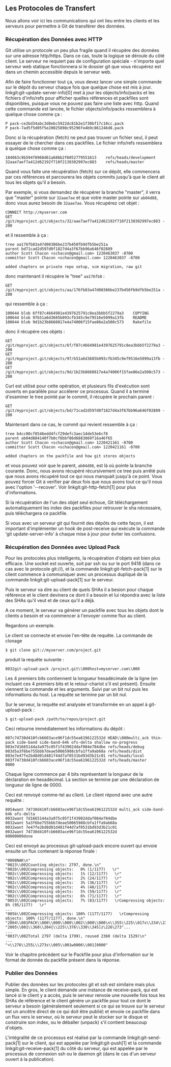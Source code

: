 ## Les Protocoles de Transfert ##

Nous allons voir ici les communications qui ont lieu entre les clients
et les serveurs pour permettre à Git de transférer des données.

### Récupération des Données avec HTTP ###

Git utilise un protocole un peu plus fragile quand il récupère des données
sur une adresse http/https. Dans ce cas, toute la logique se déroule du côté
client. Le serveur ne requiert pas de configuration spéciale - n'importe
quel serveur web statique fonctionnera si le dossier git que vous récupérez
est dans un chemin accessible depuis le serveur web.

Afin de faire fonctionner tout ça, vous devez lancer une simple commande sur
le dépôt du serveur chaque fois que quelque chose est mis à jour.
linkgit:git-update-server-info[0] met à jour les objects/info/packs et les
fichiers d'info/refs pour afficher quelles références et packfiles sont
disponibles, puisque vous ne pouvez pas faire une liste avec http.
Quand cette commande est lancée, le fichier objects/info/packs ressemblera
à quelque chose comme ça :

	P pack-ce2bd34abc3d8ebc5922dc81b2e1f30bf17c10cc.pack
	P pack-7ad5f5d05f5e20025898c95296fe4b9c861246d8.pack

Donc si la récupération (fetch) ne peut pas trouver un fichier seul, il peut
essayer de le chercher dans ces packfiles. Le fichier info/refs ressemblera
à quelque chose comme ça :

	184063c9b594f8968d61a686b2f6052779551613	refs/heads/development
	32aae7aef7a412d62192f710f2130302997ec883	refs/heads/master

Quand vous faite une récupération (fetch) sur ce dépôt, elle commencera par
ces références et parcourera les objets commits jusqu'à que le client
ait tous les objets qu'il a besoin.

Par exemple, si vous demandez de récupérer la branche "master", il verra que
"master" pointe sur <code>32aae7ae</code> et que votre master pointe sur
<code>ab04d88</code>, donc vous aurez besoin de <code>32aae7ae</code>.
Vous récupérez cet objet :

	CONNECT http://myserver.com
	GET /git/myproject.git/objects/32/aae7aef7a412d62192f710f2130302997ec883 - 200
	
et il ressemble à ça :

	tree aa176fb83a47d00386be237b450fb9dfb5be251a
	parent bd71cad2d597d0f1827d4a3f67bb96a646f02889
	author Scott Chacon <schacon@gmail.com> 1220463037 -0700
	committer Scott Chacon <schacon@gmail.com> 1220463037 -0700

	added chapters on private repo setup, scm migration, raw git

donc maintenant il récupère le "tree" <code>aa176fb8</code> :

	GET /git/myproject.git/objects/aa/176fb83a47d00386be237b450fb9dfb5be251a - 200

qui ressemble à ça :

	100644 blob 6ff87c4664981e4397625791c8ea3bbb5f2279a3	COPYING
	100644 blob 97b51a6d3685b093cfb345c9e79516e5099a13fb	README
	100644 blob 9d1b23b8660817e4a74006f15fae86e2a508c573	Rakefile

donc il récupère ces objets :

	GET /git/myproject.git/objects/6f/f87c4664981e4397625791c8ea3bbb5f2279a3 - 200
	GET /git/myproject.git/objects/97/b51a6d3685b093cfb345c9e79516e5099a13fb - 200
	GET /git/myproject.git/objects/9d/1b23b8660817e4a74006f15fae86e2a508c573 - 200

Curl est utilisé pour cette opération, et plusieurs fils d'exécution sont
ouverts en parallèle pour accélerer ce processus. Quand il a terminé d'examiner le tree
pointé par le commit, il récupère le prochain parent :
	
	GET /git/myproject.git/objects/bd/71cad2d597d0f1827d4a3f67bb96a646f02889 - 200

Maintenant dans ce cas, le commit qui revient ressemble à ça :

	tree b4cc00cf8546edd4fcf29defc3aec14de53e6cf8
	parent ab04d884140f7b0cf8bbf86d6883869f16a46f65
	author Scott Chacon <schacon@gmail.com> 1220421161 -0700
	committer Scott Chacon <schacon@gmail.com> 1220421161 -0700

	added chapters on the packfile and how git stores objects

et vous pouvez voir que le parent, <code>ab04d88</code>, est là où pointe la
branche courante. Donc, nous avons récupéré récursivement ce tree puis arrêté
puis que nous avons récupéré tout ce qui nous manquait jusqu'à ce point. Vous
pouvez forcer Git à verifier par deux fois que nous avons tout ce qu'il nous
avec l'option '--recover'. Voir linkgit:git-http-fetch[1] pour plus
d'informations.

Si la récupération de l'un des objet seul échoue, Git téléchargement
automatiquement les index des packfiles pour retrouver le sha nécessaire,
puis téléchargera ce packfile.

Si vous avec un serveur git qui fournit des dépôts de cette façon, il est
important d'implémenter un hook de post-receive qui exécute la commande
'git update-server-info' à chaque mise à jour pour éviter les confusions.

### Récupération des Données avec Upload Pack ###

Pour les protocoles plus intelligents, la récupération d'objets est bien plus
efficace. Une socket est ouverte, soit par ssh ou sur le port 9418 (dans ce cas
avec le protocole git://), et la commande linkgit:git-fetch-pack[1] sur le
client commence à communiquer avec un processus dupliqué de la commande
linkgit:git-upload-pack[1] sur le serveur.

Puis le serveur va dire au client de quels SHAs il a besion pour chaque référence
et le client devinera ce dont il a besoin et lui répondra avec la liste
des SHAs qu'il veut et de ceux qu'il a déjà.

A ce moment, le serveur va générer un packfile avec tous les objets dont le
clients a besoin et va commencer à l'envoyer comme flux au client.

Regardons un exemple.

Le client se connecte et envoie l'en-tête de requête. La commande de clonage

	$ git clone git://myserver.com/project.git

produit la requête suivante :

	0032git-upload-pack /project.git\\000host=myserver.com\\000

Les 4 premiers bits contiennent la longueur hexadécimale de la ligne (en
incluant ces 4 premiers bits et le retour-chariot s'il est présent).
Ensuite viennent la commande et les arguments. Suivi par un bit nul puis
les informations du host. La requête se termine par un bit nul.

Sur le serveur, la requête est analysée et transformée en un appel
à git-upload-pack :

 	$ git-upload-pack /path/to/repos/project.git

Ceci retourne immédiatement les informations du dépôt :

	007c74730d410fcb6603ace96f1dc55ea6196122532d HEAD\\000multi_ack thin-pack side-band side-band-64k ofs-delta shallow no-progress
	003e7d1665144a3a975c05f1f43902ddaf084e784dbe refs/heads/debug
	003d5a3f6be755bbb7deae50065988cbfa1ffa9ab68a refs/heads/dist
	003e7e47fe2bd8d01d481f44d7af0531bd93d3b21c01 refs/heads/local
	003f74730d410fcb6603ace96f1dc55ea6196122532d refs/heads/master
	0000

Chaque ligne commence par 4 bits représentant la longueur de la déclaration
en hexadécimal. La section se termine par une déclaration de longueur de ligne
de 0000.

Ceci est renvoyé comme-tel au client. Le client répond avec une autre requête :

	0054want 74730d410fcb6603ace96f1dc55ea6196122532d multi_ack side-band-64k ofs-delta
	0032want 7d1665144a3a975c05f1f43902ddaf084e784dbe
	0032want 5a3f6be755bbb7deae50065988cbfa1ffa9ab68a
	0032want 7e47fe2bd8d01d481f44d7af0531bd93d3b21c01
	0032want 74730d410fcb6603ace96f1dc55ea6196122532d
	00000009done

Ceci est envoyé au processus git-upload-pack encore ouvert qui envoie ensuite
un flux contenant la réponse finale :

	"0008NAK\n"
	"0023\\002Counting objects: 2797, done.\n"
	"002b\\002Compressing objects:   0% (1/1177)   \r"
	"002c\\002Compressing objects:   1% (12/1177)   \r"
	"002c\\002Compressing objects:   2% (24/1177)   \r"
	"002c\\002Compressing objects:   3% (36/1177)   \r"
	"002c\\002Compressing objects:   4% (48/1177)   \r"
	"002c\\002Compressing objects:   5% (59/1177)   \r"
	"002c\\002Compressing objects:   6% (71/1177)   \r"
	"0053\\002Compressing objects:   7% (83/1177)   \rCompressing objects:   8% (95/1177)   \r"
	...
	"005b\\002Compressing objects: 100% (1177/1177)   \rCompressing objects: 100% (1177/1177), done.\n"
	"2004\\001PACK\\000\\000\\000\\002\\000\\000\n\\355\\225\\017x\\234\\235\\216K\n\\302"...
	"2005\\001\\360\\204{\\225\\376\\330\\345]z\226\273"...
	...
	"0037\\002Total 2797 (delta 1799), reused 2360 (delta 1529)\n"
	...
	"<\\276\\255L\\273s\\005\\001w0006\\001[0000"
	
Voir le chapitre précédent sur le Packfile pour plus d'information sur le
format de donnée du packfile présent dans la réponse.
	
### Publier des Données ###

Publier des données sur les protocoles git et ssh est similaire mais plus
simple. En gros, le client demande une instance de receive-pack, qui est lancé
si le client y a accès, puis le serveur renvoie une nouvelle fois tous les SHAs
de référence et le client génère un packfile pour tout ce dont le serveur a
besoin (généralement seulement si ce qui se trouve sur le serveur est un
ancêtre direct de ce qui doit être publié) et envoie ce packfile dans un flux vers
le serveur, où le serveur peut le stocker sur le disque et construire son
index, ou le déballer (unpack) s'il contient beaucoup d'objets.

L'intégralité de ce processus est réalisé par la commande
linkgit:git-send-pack[1] sur le client, qui est appelée par linkgit:git-push[1]
et la commande linkgit:git-receive-pack[1] du côté du serveur, qui est
appelée par le processus de connexion ssh ou le daemon git (dans le cas
d'un serveur ouvert à la publication).
